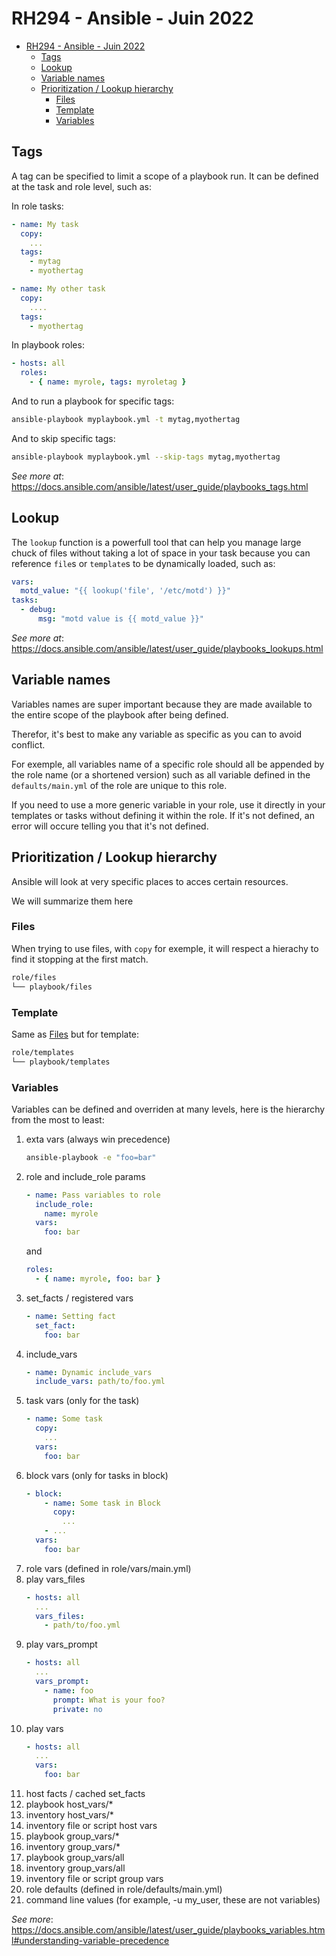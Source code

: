 # RH294 - Ansible - Juin 2022

- [RH294 - Ansible - Juin 2022](#rh294---ansible---juin-2022)
  - [Tags](#tags)
  - [Lookup](#lookup)
  - [Variable names](#variable-names)
  - [Prioritization / Lookup hierarchy](#prioritization--lookup-hierarchy)
    - [Files](#files)
    - [Template](#template)
    - [Variables](#variables)

## Tags

A tag can be specified to limit a scope of a playbook run.
It can be defined at the task and role level, such as:

In role tasks:

```yaml
- name: My task
  copy:
    ...
  tags:
    - mytag
    - myothertag

- name: My other task
  copy:
    ....
  tags:
    - myothertag
```

In playbook roles:

```yaml
- hosts: all
  roles:
    - { name: myrole, tags: myroletag }
```

And to run a playbook for specific tags:

```bash
ansible-playbook myplaybook.yml -t mytag,myothertag
```

And to skip specific tags:

```bash
ansible-playbook myplaybook.yml --skip-tags mytag,myothertag
```

*See more at*: https://docs.ansible.com/ansible/latest/user_guide/playbooks_tags.html

## Lookup

The `lookup` function is a powerfull tool that can help you manage large chuck of files without taking a lot of space in your task because you can reference `file`s or `template`s to be dynamically loaded, such as:

```yaml
vars:
  motd_value: "{{ lookup('file', '/etc/motd') }}"
tasks:
  - debug:
      msg: "motd value is {{ motd_value }}"
```

*See more at*: https://docs.ansible.com/ansible/latest/user_guide/playbooks_lookups.html

## Variable names

Variables names are super important because they are made available to the entire scope of the playbook after being defined.

Therefor, it's best to make any variable as specific as you can to avoid conflict.

For exemple, all variables name of a specific role should all be appended by the role name (or a shortened version) such as all variable defined in the `defaults/main.yml` of the role are unique to this role.

If you need to use a more generic variable in your role, use it directly in your templates or tasks without defining it within the role. If it's not defined, an error will occure telling you that it's not defined.

## Prioritization / Lookup hierarchy

Ansible will look at very specific places to acces certain resources.

We will summarize them here

### Files

When trying to use files, with `copy` for exemple, it will respect a hierachy to find it stopping at the first match.

```bash
role/files
└── playbook/files
```

### Template

Same as [Files](#files) but for template:

```bash
role/templates
└── playbook/templates
```

### Variables

Variables can be defined and overriden at many levels, here is the hierarchy from the most to least:

1. exta vars (always win precedence)
    ```bash
    ansible-playbook -e "foo=bar"
    ```
2. role and include_role params
   ```yaml
   - name: Pass variables to role
     include_role:
       name: myrole
     vars:
       foo: bar
   ```
   and
   ```yaml
   roles:
     - { name: myrole, foo: bar }
   ```
3. set_facts / registered vars
   ```yaml
   - name: Setting fact
     set_fact:
       foo: bar
   ```
4. include_vars
   ```yaml
   - name: Dynamic include_vars
     include_vars: path/to/foo.yml
   ```
5. task vars (only for the task)
   ```yaml
   - name: Some task
     copy:
       ...
     vars:
       foo: bar
   ```
6. block vars (only for tasks in block)
   ```yaml
   - block:
       - name: Some task in Block
         copy:
           ...
       - ...
     vars:
       foo: bar
   ```
7. role vars (defined in role/vars/main.yml)
8.  play vars_files
    ```yaml
    - hosts: all
      ...
      vars_files:
        - path/to/foo.yml
    ```
9.  play vars_prompt
    ```yaml
    - hosts: all
      ...
      vars_prompt:
        - name: foo
          prompt: What is your foo?
          private: no
    ```
10. play vars
    ```yaml
    - hosts: all
      ...
      vars:
        foo: bar
    ```
11. host facts / cached set_facts
12. playbook host_vars/*
13. inventory host_vars/*
14. inventory file or script host vars
15. playbook group_vars/*
16. inventory group_vars/*
17. playbook group_vars/all
18. inventory group_vars/all
19. inventory file or script group vars
20. role defaults (defined in role/defaults/main.yml)
21. command line values (for example, -u my_user, these are not variables)

*See more*: https://docs.ansible.com/ansible/latest/user_guide/playbooks_variables.html#understanding-variable-precedence